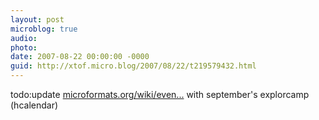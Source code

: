 ```yaml
---
layout: post
microblog: true
audio: 
photo: 
date: 2007-08-22 00:00:00 -0000
guid: http://xtof.micro.blog/2007/08/22/t219579432.html
---
```

todo:update [microformats.org/wiki/even...](http://microformats.org/wiki/events-fr) with september's explorcamp (hcalendar)
